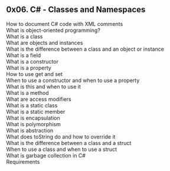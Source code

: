 ## 0x06. C# - Classes and Namespaces

How to document C# code with XML comments\
What is object-oriented programming?\
What is a class\
What are objects and instances\
What is the difference between a class and an object or instance\
What is a field\
What is a constructor\
What is a property\
How to use get and set\
When to use a constructor and when to use a property\
What is this and when to use it\
What is a method\
What are access modifiers\
What is a static class\
What is a static member\
What is encapsulation\
What is polymorphism\
What is abstraction\
What does toString do and how to override it\
What is the difference between a class and a struct\
When to use a class and when to use a struct\
What is garbage collection in C#\
Requirements
